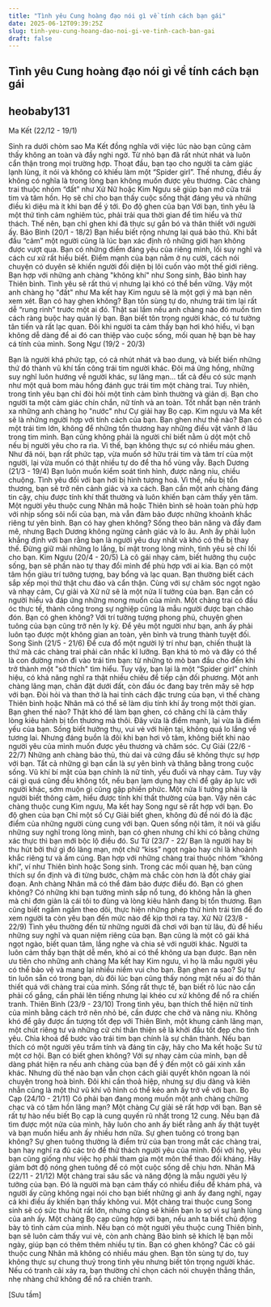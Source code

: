 ```yaml
---
title: "Tình yêu Cung hoàng đạo nói gì về tính cách bạn gái"
date: 2025-06-12T09:39:25Z
slug: tinh-yeu-cung-hoang-dao-noi-gi-ve-tinh-cach-ban-gai
draft: false
---
```


## Tình yêu Cung hoàng đạo nói gì về tính cách bạn gái

## heobaby131

Ma Kết (22/12 - 19/1)
 

Sinh ra dưới chòm sao Ma Kết đồng nghĩa với việc lúc nào bạn cũng cảm thấy không an toàn và đầy nghi ngờ. Từ nhỏ bạn đã rất nhút nhát và luôn cẩn thận trong mọi trường hợp.
Thoạt đầu, bạn tạo cho người ta cảm giác lạnh lùng, ít nói và không có khiếu làm một “Spider girl”. Thế nhưng, điều ấy không có nghĩa là trong lòng bạn không muốn được yêu thương.
Các chàng trai thuộc nhóm “đất” như Xử Nữ hoặc Kim Ngưu sẽ giúp bạn mở cửa trái tim và tâm hồn. Họ sẽ chỉ cho bạn thấy cuộc sống thật đáng yêu và những điều kì diệu mà ít khi bạn để ý tới.
Đo độ ghen của bạn
Với bạn, tình yêu là một thứ tình cảm nghiêm túc, phải trải qua thời gian để tìm hiểu và thử thách. Thế nên, bạn chỉ ghen khi đã thực sự gắn bó và thân thiết với người ấy.
Bảo Bình (20/1 - 18/2)
Bạn hiểu biết rộng nhưng lại quá bảo thủ. Khi bắt đầu “cảm” một người cũng là lúc bạn xác định rõ những giới hạn không được vượt qua. Bạn có những điểm đáng yêu của riêng mình, lối suy nghĩ và cách cư xử rất hiểu biết. Điểm mạnh của bạn nằm ở nụ cười, cách nói chuyện có duyên sẽ khiến người đối diện bị lôi cuốn vào một thế giới riêng.
Bạn hợp với những anh chàng "không khí" như Song sinh, Bảo bình hay Thiên bình. Tình yêu sẽ rất thú vị nhưng lại khó có thể bền vững. Vậy một anh chàng họ "đất" như Ma kết hay Kim ngưu sẽ là một gợi ý mà bạn nên xem xét.
Bạn có hay ghen không?
Bạn tôn sùng tự do, nhưng trái tim lại rất dễ “rung rinh” trước một ai đó. Thật sai lầm nếu anh chàng nào đó muốn tìm cách ràng buộc hay quản lý bạn. Bạn biết tôn trọng người khác, có tư tưởng tân tiến và rất lạc quan. Đôi khi người ta cảm thấy bạn hơi khó hiểu, vì bạn không dễ dàng để ai đó can thiệp vào cuộc sống, mối quan hệ bạn bè hay cá tính của mình.
Song Ngư (19/2 - 20/3)
 
Bạn là người khá phức tạp, có cả nhút nhát và bao dung, và biết biến những thứ đó thành vũ khí tấn công trái tim người khác.
Đôi má ửng hồng, những suy nghĩ luôn hướng về người khác, sự lãng mạn... tất cả đều có sức mạnh như một quả bom màu hồng đánh gục trái tim một chàng trai. Tuy nhiên, trong tình yêu bạn chỉ đòi hỏi một tình cảm bình thường và giản dị. Bạn cho người ta một cảm giác chín chắn, nữ tính và an toàn.
Tốt nhất bạn nên tránh xa những anh chàng họ "nước" như Cự giải hay Bọ cạp. Kim ngưu và Ma kết sẽ là những người hợp với tính cách của bạn.
Bạn ghen như thế nào?
Bạn có một trái tim lớn, không để những tổn thương hay những điều vặt vãnh ở lâu trong tim mình. Bạn cũng không phải là người chỉ biết nằm ủ dột một chỗ nếu bị người yêu cho ra rìa. Vì thế, bạn không thực sự có nhiều máu ghen. Như đã nói, bạn rất phức tạp, vừa muốn sở hữu trái tim và tâm trí của một người, lại vừa muốn có thật nhiều tự do để tha hồ vùng vẫy.
Bạch Dương (21/3 - 19/4)
Bạn luôn muốn kiểm soát tình hình, được nâng niu, chiều chuộng. Tình yêu đối với bạn hơi bị hình tượng hoá. Vì thế, nếu bị tổn thương, bạn sẽ trở nên cảnh giác và xa cách. Bạn cần một anh chàng đáng tin cậy, chịu được tính khí thất thường và luôn khiến bạn cảm thấy yên tâm.
Một người yêu thuộc cung Nhân mã hoặc Thiên bình sẽ hoàn toàn phù hợp với nhịp sống sôi nổi của bạn, mà vẫn đảm bảo được những khoảnh khắc riêng tư yên bình.
Bạn có hay ghen không?
Sống theo bản năng và đầy đam mê, nhưng Bạch Dương không ngừng cảnh giác và lo âu. Anh ấy phải luôn khẳng định với bạn rằng bạn là người yêu duy nhất và khó có thể bị thay thế. Đừng giữ mãi những lo lắng, bí mật trong lòng mình, tình yêu sẽ chỉ lối cho bạn.
Kim Ngưu (20/4 - 20/5)
Là cô gái nhạy cảm, biết hưởng thụ cuộc sống, bạn sẽ phần nào tự thay đổi mình để phù hợp với ai kia. Bạn có một tâm hồn giàu trí tưởng tượng, bay bổng và lạc quan. Bạn thường biết cách sắp xếp mọi thứ thật chu đáo và cẩn thận.
Cùng với sự chăm sóc ngọt ngào và nhạy cảm, Cự giải và Xử nữ sẽ là một nửa lí tưởng của bạn. Bạn cần có người hiểu và đáp ứng những mong muốn của mình. Một chàng trai có đầu óc thực tế, thành công trong sự nghiệp cũng là mẫu người được bạn chào đón.
Bạn có ghen không?
Với trí tưởng tượng phong phú, chuyện ghen tuông của bạn cũng trở nên ly kỳ. Để yêu một người như bạn, anh ấy phải luôn tạo được một không gian an toàn, yên bình và trung thành tuyệt đối.
Song Sinh (21/5 - 21/6)
Để cưa đổ một người lý trí như bạn, chiến thuật là thứ mà các chàng trai phải cân nhắc kĩ lưỡng. Bạn khá tò mò và đây có thể là con đường mòn đi vào trái tim bạn: từ những tò mò ban đầu cho đến khi trở thành một "sở thích" tìm hiểu. Tuy vậy, bạn lại là một “Spider girl” chính hiệu, có khả năng nghĩ ra thật nhiều chiêu để tiếp cận đối phương.
Một anh chàng lãng mạn, chân đặt dưới đất, còn đầu óc đang bay trên mây sẽ hợp với bạn. Đòi hỏi và than thở là hai tính cách đặc trưng của bạn, vì thế chàng Thiên bình hoặc Nhân mã có thể sẽ làm dịu tính khí ấy trong một thời gian.
Bạn ghen thế nào?
Thật khó để làm bạn ghen, có chăng chỉ là cảm thấy lòng kiêu hãnh bị tổn thương mà thôi. Đây vừa là điểm mạnh, lại vừa là điểm yếu của bạn. Sống biết hưởng thụ, vui vẻ với hiện tại, không quá lo lắng về tương lai. Nhưng đáng buồn là đôi khi bạn hơi vô tâm, không biết khi nào người yêu của mình muốn được yêu thương và chăm sóc.
Cự Giải (22/6 - 22/7)
Những anh chàng bảo thủ, thù dai và cứng đầu sẽ không thực sự hợp với bạn. Tất cả những gì bạn cần là sự yên bình và thăng bằng trong cuộc sống. Vũ khí bí mật của bạn chính là nữ tính, yếu đuối và nhạy cảm. Tuy vậy cái gì quá cũng đều không tốt, nếu bạn lạm dụng hay chỉ để gây áp lực với người khác, sớm muộn gì cũng gặp phiền phức.
Một nửa lí tưởng phải là người biết thông cảm, hiểu được tính khí thất thường của bạn. Vậy nên các chàng thuộc cung Kim ngưu, Ma kết hay Song ngư sẽ rất hợp với bạn.
Đo độ ghen của bạn
Chỉ một số Cự Giải biết ghen, không đủ để nói đó là đặc điểm của những người cùng cung với bạn. Quen sống nội tâm, ít nói và giấu những suy nghĩ trong lòng mình, bạn có ghen nhưng chỉ khi có bằng chứng xác thực thì bạn mới bộc lộ điều đó.
Sư Tử (23/7 - 22/
Bạn là người hay bị thu hút bởi thứ gì đó lãng mạn, một chữ “kiss” ngọt ngào hay chỉ là khoảnh khắc riêng tư và ấm cúng.
Bạn hợp với những chàng trai thuộc nhóm “không khí”, ví như Thiên bình hoặc Song sinh. Trong các mối quan hệ, bạn cũng thích sự ổn định và đi từng bước, chậm mà chắc còn hơn là đốt cháy giai đoạn. Anh chàng Nhân mã có thể đảm bảo được điều đó.
Bạn có ghen không?
Có những khi bạn tưởng mình sắp nổ tung, đó không hẳn là ghen mà chỉ đơn giản là cái tôi to đùng và lòng kiêu hãnh đang bị tổn thương. Bạn cũng biết ngấm ngầm theo dõi, thực hiện những phép thử hình trái tim để đo xem người ta còn yêu bạn đến mức nào để kịp thời ra tay.
Xử Nữ (23/8 - 22/9)
Tình yêu thường đến từ những người đã chơi với bạn từ lâu, đủ để hiểu những suy nghĩ và quan niệm riêng của bạn. Bạn cũng là một cô gái khá ngọt ngào, biết quan tâm, lắng nghe và chia sẻ với người khác. Người ta luôn cảm thấy bạn thật dễ mến, khó ai có thể không ưa bạn được.
Bạn nên ưu tiên cho những anh chàng Ma kết hay Kim ngưu, vì họ là mẫu người yêu có thể bảo vệ và mang lại nhiều niềm vui cho bạn.
Bạn ghen ra sao?
Sự tự tin luôn sẵn có trong bạn, dù đôi lúc bạn cũng thấy nóng mặt nếu ai đó thân thiết quá với chàng trai của mình. Sống rất thực tế, bạn biết rõ lúc nào cần phải cố gắng, cần phải lên tiếng nhưng lại khéo cư xử không để nổ ra chiến tranh.
Thiên Bình (23/9 - 23/10)
Trong tình yêu, bạn thích thể hiện nữ tính của mình bằng cách trở nên nhỏ bé, cần được che chở và nâng niu. Không khó để gây được ấn tượng tốt đẹp với Thiên Bình, một khung cảnh lãng mạn, một chút riêng tư và những cử chỉ thân thiện sẽ là khởi đầu tốt đẹp cho tình yêu.
Chìa khoá để bước vào trái tim bạn chính là sự chân thành. Nếu bạn thích có một người yêu trầm tính và đáng tin cậy, hãy cho Ma kết hoặc Sư tử một cơ hội.
Bạn có biết ghen không?
Với sự nhạy cảm của mình, bạn dễ dàng phát hiện ra nếu anh chàng của bạn để ý đến một cô gái xinh xắn khác. Nhưng dù thế nào bạn vẫn chọn cách giải quyết khôn ngoan là nói chuyện trong hoà bình. Đôi khi cần thoả hiệp, nhưng sự dịu dàng và kiên nhẫn cũng là một thứ vũ khí vô hình có thể kéo anh ấy trở về với bạn.
Bọ Cạp (24/10 - 21/11)
Có phải bạn đang mong muốn một anh chàng chững chạc và có tâm hồn lãng mạn? Một chàng Cự giải sẽ rất hợp với bạn. Bạn sẽ rất tự hào nếu biết Bọ cạp là cung quyến rũ nhất trong 12 cung.
Nếu bạn đã tìm được một nửa của mình, hãy luôn cho anh ấy biết rằng anh ấy thật tuyệt và bạn muốn hiểu anh ấy nhiều hơn nữa.
Sự ghen tuông có trong bạn không?
Sự ghen tuông thường là điểm trừ của bạn trong mắt các chàng trai, bạn hay nghĩ ra đủ các trò để thử thách người yêu của mình. Đối với họ, yêu bạn cũng giống như việc họ phải tham gia một môn thể thao đối kháng. Hãy giảm bớt độ nóng ghen tuông để có một cuộc sống dễ chịu hơn.
Nhân Mã (22/11 - 21/12)
Một chàng trai sâu sắc và năng động là mẫu người yêu lý tưởng của bạn. Đó là người mà bạn cảm thấy có nhiều điều để khám phá, và người ấy cũng không ngại nói cho bạn biết những gì anh ấy đang nghĩ, ngay cả khi điều ấy khiến bạn thấy không vui.
Một chàng trai thuộc cung Song sinh sẽ có sức thu hút rất lớn, nhưng cũng sẽ khiến bạn lo sợ vì sự lạnh lùng của anh ấy. Một chàng Bọ cạp cũng hợp với bạn, nếu anh ta biết chủ động bày tỏ tình cảm của mình. Nếu bạn có một người yêu thuộc cung Thiên bình, bạn sẽ luôn cảm thấy vui vẻ, còn anh chàng Bảo bình sẽ khích lệ bạn mỗi ngày, giúp bạn có thêm thêm nhiều tự tin.
Bạn có ghen không?
Các cô gái thuộc cung Nhân mã không có nhiều máu ghen. Bạn tôn sùng tự do, tuy không thực sự chung thuỷ trong tình yêu nhưng biết tôn trọng người khác. Nếu có tranh cãi xảy ra, bạn thường chỉ chọn cách nói chuyện thẳng thắn, nhẹ nhàng chứ không để nổ ra chiến tranh.
 
 
[Sưu tầm]